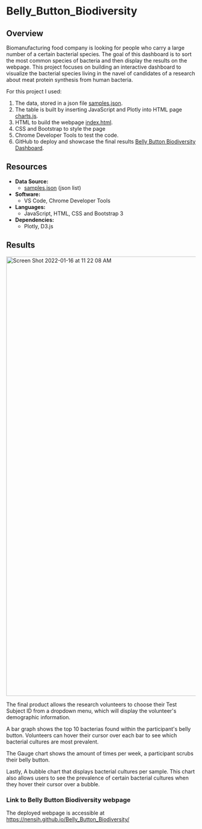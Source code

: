 # Belly_Button_Biodiversity
## Overview
Biomanufacturing food company is looking for people who carry a large number of a certain bacterial species. The goal of this dashboard is to sort the most common species of bacteria and then display the results on the webpage. This project focuses on building an interactive dashboard to visualize the bacterial species living in the navel of candidates of a research about meat protein synthesis from human bacteria.

For this project I used:

1. The data, stored in a json file [samples.json](https://github.com/NensiH/Belly_Button_Biodiversity/blob/main/samples.json).
2. The table is built by inserting JavaScript and Plotly into HTML page [charts.js](https://github.com/NensiH/Belly_Button_Biodiversity/blob/main/charts.js).
3. HTML to build the webpage [index.html](https://github.com/NensiH/Belly_Button_Biodiversity/blob/main/index.html).
4. CSS and Bootstrap to style the page
5. Chrome Developer Tools to test the code.
6. GitHub to deploy and showcase the final results [Belly Button Biodiversity Dashboard](https://nensih.github.io/Belly_Button_Biodiversity/).


## Resources
- **Data Source:**
  - [samples.json](https://github.com/NensiH/Belly_Button_Biodiversity/blob/main/samples.json) (json list)
- **Software:**
  - VS Code, Chrome Developer Tools
- **Languages:**
  - JavaScript, HTML, CSS and Bootstrap 3
- **Dependencies:**
  - Plotly, D3.js 

## Results

<img width="1167" alt="Screen Shot 2022-01-16 at 11 22 08 AM" src="https://user-images.githubusercontent.com/92277581/149670719-a0f542fe-cfbb-4b2c-aeac-79a5e0baffb6.png">

The final product allows the research volunteers to choose their Test Subject ID from a dropdown menu, which will display the volunteer's demographic information.

A bar graph shows the top 10 bacterias found within the participant's belly button. Volunteers can hover their cursor over each bar to see which bacterial cultures are most prevalent.

The Gauge chart shows the amount of times per week, a participant scrubs their belly button.

Lastly, A bubble chart that displays bacterial cultures per sample. This chart also allows users to see the prevalence of certain bacterial cultures when they hover their cursor over a bubble.

### **Link to Belly Button Biodiversity webpage**

The deployed webpage is accessible at
https://nensih.github.io/Belly_Button_Biodiversity/
